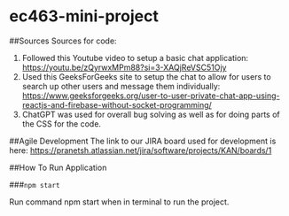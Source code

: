# ec463-mini-project

##Sources
Sources for code:
1. Followed this Youtube video to setup a basic chat application: https://youtu.be/zQyrwxMPm88?si=3-XAQjReVSC51Ojy
2. Used this GeeksForGeeks site to setup the chat to allow for users to search up other users and message them individually: https://www.geeksforgeeks.org/user-to-user-private-chat-app-using-reactjs-and-firebase-without-socket-programming/
3. ChatGPT was used for overall bug solving as well as for doing parts of the CSS for the code.

##Agile Development
The link to our JIRA board used for development is here: https://pranetsh.atlassian.net/jira/software/projects/KAN/boards/1

##How To Run Application

###`npm start`

Run command npm start when in terminal to run the project.
